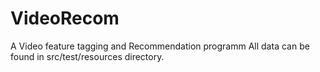 VideoRecom
==========

A Video feature tagging and Recommendation programm
All data can be found in src/test/resources directory.
